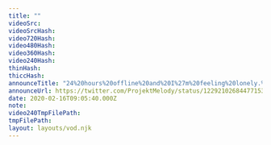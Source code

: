 ```yaml
---
title: ""
videoSrc: 
videoSrcHash: 
video720Hash: 
video480Hash: 
video360Hash: 
video240Hash: 
thinHash: 
thiccHash: 
announceTitle: "24%20hours%20offline%20and%20I%27m%20feeling%20lonely.%20Come%20say%20hey%21"
announceUrl: https://twitter.com/ProjektMelody/status/1229210268447715328
date: 2020-02-16T09:05:40.000Z
note: 
video240TmpFilePath: 
tmpFilePath: 
layout: layouts/vod.njk
---
```

